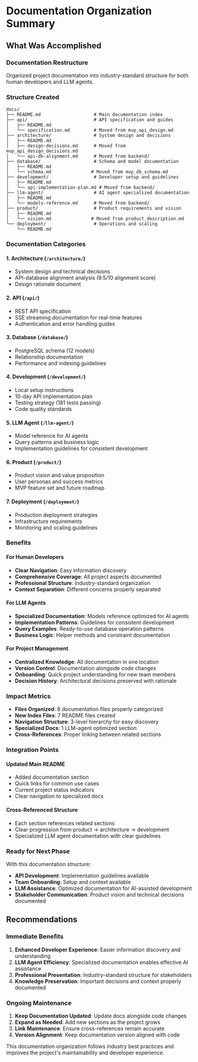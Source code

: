 # Documentation Organization Summary

## What Was Accomplished

### Documentation Restructure
Organized project documentation into industry-standard structure for both human developers and LLM agents.

### Structure Created

```
docs/
├── README.md                    # Main documentation index
├── api/                         # API specification and guides
│   ├── README.md
│   └── specification.md         # Moved from mvp_api_design.md
├── architecture/                # System design and decisions
│   ├── README.md
│   ├── design-decisions.md      # Moved from mvp_api_design_decisions.md
│   └── api-db-alignment.md      # Moved from backend/
├── database/                    # Schema and model documentation
│   ├── README.md
│   └── schema.md               # Moved from mvp_db_schema.md
├── development/                 # Developer setup and guidelines
│   ├── README.md
│   └── api-implementation-plan.md # Moved from backend/
├── llm-agent/                   # AI agent specialized documentation
│   ├── README.md
│   └── models-reference.md      # Moved from backend/
├── product/                     # Product requirements and vision
│   ├── README.md
│   └── vision.md               # Moved from product_description.md
└── deployment/                  # Operations and scaling
    └── README.md
```

### Documentation Categories

#### 1. **Architecture** (`/architecture/`)
- System design and technical decisions
- API-database alignment analysis (9.5/10 alignment score)
- Design rationale document

#### 2. **API** (`/api/`)
- REST API specification
- SSE streaming documentation for real-time features
- Authentication and error handling guides

#### 3. **Database** (`/database/`)
- PostgreSQL schema (12 models)
- Relationship documentation
- Performance and indexing guidelines

#### 4. **Development** (`/development/`)
- Local setup instructions
- 10-day API implementation plan
- Testing strategy (181 tests passing)
- Code quality standards

#### 5. **LLM Agent** (`/llm-agent/`)
- Model reference for AI agents
- Query patterns and business logic
- Implementation guidelines for consistent development

#### 6. **Product** (`/product/`)
- Product vision and value proposition
- User personas and success metrics
- MVP feature set and future roadmap

#### 7. **Deployment** (`/deployment/`)
- Production deployment strategies
- Infrastructure requirements
- Monitoring and scaling guidelines

### Benefits

#### For Human Developers
- **Clear Navigation**: Easy information discovery
- **Comprehensive Coverage**: All project aspects documented
- **Professional Structure**: Industry-standard organization
- **Context Separation**: Different concerns properly separated

#### For LLM Agents
- **Specialized Documentation**: Models reference optimized for AI agents
- **Implementation Patterns**: Guidelines for consistent development
- **Query Examples**: Ready-to-use database operation patterns
- **Business Logic**: Helper methods and constraint documentation

#### For Project Management
- **Centralized Knowledge**: All documentation in one location
- **Version Control**: Documentation alongside code changes
- **Onboarding**: Quick project understanding for new team members
- **Decision History**: Architectural decisions preserved with rationale

### Impact Metrics

- **Files Organized**: 8 documentation files properly categorized
- **New Index Files**: 7 README files created
- **Navigation Structure**: 3-level hierarchy for easy discovery
- **Specialized Docs**: 1 LLM-agent optimized section
- **Cross-References**: Proper linking between related sections

### Integration Points

#### Updated Main README
- Added documentation section
- Quick links for common use cases
- Current project status indicators
- Clear navigation to specialized docs

#### Cross-Referenced Structure
- Each section references related sections
- Clear progression from product → architecture → development
- Specialized LLM agent documentation with clear guidelines

### Ready for Next Phase

With this documentation structure:
- **API Development**: Implementation guidelines available
- **Team Onboarding**: Setup and context available
- **LLM Assistance**: Optimized documentation for AI-assisted development
- **Stakeholder Communication**: Product vision and technical decisions documented

## Recommendations

### Immediate Benefits
1. **Enhanced Developer Experience**: Easier information discovery and understanding
2. **LLM Agent Efficiency**: Specialized documentation enables effective AI assistance
3. **Professional Presentation**: Industry-standard structure for stakeholders
4. **Knowledge Preservation**: Important decisions and context properly documented

### Ongoing Maintenance
1. **Keep Documentation Updated**: Update docs alongside code changes
2. **Expand as Needed**: Add new sections as the project grows
3. **Link Maintenance**: Ensure cross-references remain accurate
4. **Version Alignment**: Keep documentation version aligned with code

This documentation organization follows industry best practices and improves the project's maintainability and developer experience.
